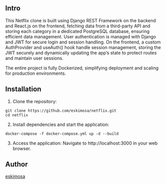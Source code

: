 Intro
--

This Netflix clone is built using Django REST Framework on the backend and React.js on the frontend, fetching data from a third-party API and storing each category in a dedicated PostgreSQL database, ensuring efficient data management.
User authentication is managed with Django and JWT for secure login and session handling. On the frontend, a custom AuthProvider and useAuth() hook handle session management, storing the JWT securely and dynamically updating the app’s state to protect routes and maintain user sessions.

The entire project is fully Dockerized, simplifying deployment and scaling for production environments.

Installation
--

1. Clone the repository:
```shall
git clone https://github.com/eskimosa/netflix.git
cd netflix
```
2. Install dependencies and start the application:
```shall
docker-compose -f docker-compose.yml up -d --build
```
3. Access the application: Navigate to http://localhost:3000 in your web browser.

Author
--

[eskimosa](https://github.com/eskimosa/)
